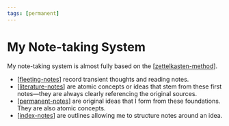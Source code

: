 ```yaml
---
tags: [permanent]
---
```


# My Note-taking System

My note-taking system is almost fully based on the [[zettelkasten-method]]. 

- [[fleeting-notes]] record transient thoughts and reading notes. 
- [[literature-notes]] are atomic concepts or ideas that stem from these first notes—they are always clearly referencing the original sources. 
- [[permanent-notes]] are original ideas that I form from these foundations. They are also atomic concepts.
- [[index-notes]] are outlines allowing me to structure notes around an idea.

[//begin]: # "Autogenerated link references for markdown compatibility"
[zettelkasten-method]: ..\3-literature\zettelkasten-method "Zettelkasten Method"
[fleeting-notes]: ..\3-literature\fleeting-notes "Fleeting Notes"
[literature-notes]: ..\3-literature\literature-notes "Literature Notes"
[permanent-notes]: ..\3-literature\permanent-notes "Permanent Notes"
[index-notes]: ..\3-literature\index-notes "Index Notes"
[//end]: # "Autogenerated link references"